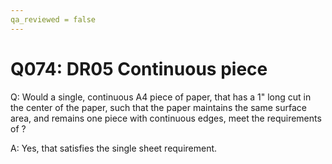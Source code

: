 ```yaml
---
qa_reviewed = false
---
```


# Q074: DR05 Continuous piece

Q: Would a single, continuous A4 piece of paper, that has a 1" long cut in the center of the paper, such that the paper maintains the same surface area, and remains one piece with continuous edges, meet the requirements of <DR05> ?

A: Yes, that satisfies the single sheet requirement.